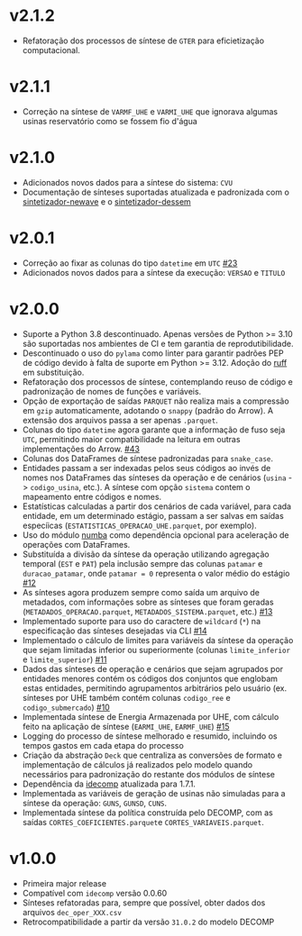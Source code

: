 # v2.1.2

- Refatoração dos processos de síntese de `GTER` para eficietização computacional. 

# v2.1.1

- Correção na síntese de `VARMF_UHE` e `VARMI_UHE` que ignorava algumas usinas reservatório como se fossem fio d'água

# v2.1.0

- Adicionados novos dados para a síntese do sistema: `CVU`
- Documentação de sínteses suportadas atualizada e padronizada com o [sintetizador-newave](https://github.com/rjmalves/sintetizador-newave) e o [sintetizador-dessem](https://github.com/rjmalves/sintetizador-dessem)

# v2.0.1

- Correção ao fixar as colunas do tipo `datetime` em `UTC` [#23](https://github.com/rjmalves/sintetizador-decomp/issues/23)
- Adicionados novos dados para a síntese da execução: `VERSAO` e `TITULO`

# v2.0.0

- Suporte a Python 3.8 descontinuado. Apenas versões de Python >= 3.10 são suportadas nos ambientes de CI e tem garantia de reprodutibilidade.
- Descontinuado o uso do `pylama` como linter para garantir padrões PEP de código devido à falta de suporte em Python >= 3.12. Adoção do [ruff](https://github.com/astral-sh/ruff) em substituição.
- Refatoração dos processos de síntese, contemplando reuso de código e padronização de nomes de funções e variáveis.
- Opção de exportação de saídas `PARQUET` não realiza mais a compressão em `gzip` automaticamente, adotando o `snappy` (padrão do Arrow). A extensão dos arquivos passa a ser apenas `.parquet`.
- Colunas do tipo `datetime` agora garante que a informação de fuso seja `UTC`, permitindo maior compatibilidade na leitura em outras implementações do Arrow. [#43](https://github.com/rjmalves/sintetizador-newave/issues/43)
- Colunas dos DataFrames de síntese padronizadas para `snake_case`.
- Entidades passam a ser indexadas pelos seus códigos ao invés de nomes nos DataFrames das sínteses da operação e de cenários (`usina` -> `codigo_usina`, etc.). A síntese com opção `sistema` contem o mapeamento entre códigos e nomes.
- Estatísticas calculadas a partir dos cenários de cada variável, para cada entidade, em um determinado estágio, passam a ser salvas em saídas especíicas (`ESTATISTICAS_OPERACAO_UHE.parquet`, por exemplo).
- Uso do módulo [numba](https://numba.pydata.org/) como dependência opcional para aceleração de operações com DataFrames.
- Substituída a divisão da síntese da operação utilizando agregação temporal (`EST` e `PAT`) pela inclusão sempre das colunas `patamar` e `duracao_patamar`, onde `patamar = 0` representa o valor médio do estágio [#12](https://github.com/rjmalves/sintetizador-decomp/issues/12)
- As sínteses agora produzem sempre como saída um arquivo de metadados, com informações sobre as sínteses que foram geradas (`METADADOS_OPERACAO.parquet`, `METADADOS_SISTEMA.parquet`, etc.) [#13](https://github.com/rjmalves/sintetizador-decomp/issues/13)
- Implementado suporte para uso do caractere de `wildcard` (`*`) na especificação das sínteses desejadas via CLI [#14](https://github.com/rjmalves/sintetizador-decomp/issues/14)
- Implementado o cálculo de limites para variáveis da síntese da operação que sejam limitadas inferior ou superiormente (colunas `limite_inferior` e `limite_superior`) [#11](https://github.com/rjmalves/sintetizador-decomp/issues/11)
- Dados das sínteses de operação e cenários que sejam agrupados por entidades menores contém os códigos dos conjuntos que englobam estas entidades, permitindo agrupamentos arbitrários pelo usuário (ex. sínteses por UHE também contém colunas `codigo_ree` e `codigo_submercado`) [#10](https://github.com/rjmalves/sintetizador-decomp/issues/10)
- Implementada síntese de Energia Armazenada por UHE, com cálculo feito na aplicação de síntese (`EARMI_UHE`, `EARMF_UHE`) [#15](https://github.com/rjmalves/sintetizador-decomp/issues/15)
- Logging do processo de síntese melhorado e resumido, incluindo os tempos gastos em cada etapa do processo
- Criação da abstração `Deck` que centraliza as conversões de formato e implementação de cálculos já realizados pelo modelo quando necessários para padronização do restante dos módulos de síntese
- Dependência da [idecomp](https://github.com/rjmalves/idecomp) atualizada para 1.7.1.
- Implementada as variáveis de geração de usinas não simuladas para a síntese da operação: `GUNS`, `GUNSD`, `CUNS`.
- Implementada síntese da política construída pelo DECOMP, com as saídas `CORTES_COEFICIENTES.parquet`e `CORTES_VARIAVEIS.parquet`.

# v1.0.0

- Primeira major release
- Compatível com `idecomp` versão 0.0.60
- Sínteses refatoradas para, sempre que possível, obter dados dos arquivos `dec_oper_XXX.csv`
- Retrocompatibilidade a partir da versão `31.0.2` do modelo DECOMP
